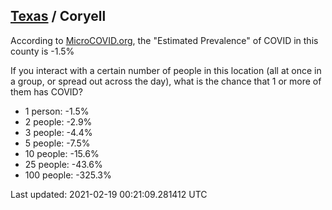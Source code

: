 
## [Texas](/united-states/texas) / Coryell

According to [MicroCOVID.org](http://microcovid.org),
the "Estimated Prevalence" of COVID in this county is -1.5%

If you interact with a certain number of people in this location
(all at once in a group, or spread out across the day), what is the chance that
1 or more of them has COVID?

- 1 person: -1.5%
- 2 people: -2.9%
- 3 people: -4.4%
- 5 people: -7.5%
- 10 people: -15.6%
- 25 people: -43.6%
- 100 people: -325.3%

Last updated: 2021-02-19 00:21:09.281412 UTC
